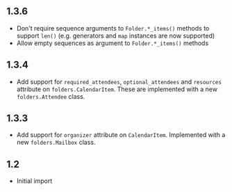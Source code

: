 ## 1.3.6
- Don't require sequence arguments to `Folder.*_items()` methods to support `len()`
  (e.g. generators and `map` instances are now supported)
- Allow empty sequences as argument to `Folder.*_items()` methods


## 1.3.4
- Add support for `required_attendees`, `optional_attendees` and `resources`
attribute on `folders.CalendarItem`. These are implemented with a new `folders.Attendee`
class.


## 1.3.3
- Add support for `organizer` attribute on `CalendarItem`.  Implemented with a
new `folders.Mailbox` class.


## 1.2
- Initial import
